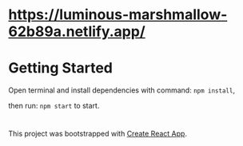 # https://luminous-marshmallow-62b89a.netlify.app/




# Getting Started

Open terminal and install dependencies with command: `npm install`,

then run: `npm start` to start.

# 
This project was bootstrapped with [Create React App](https://github.com/facebook/create-react-app).
